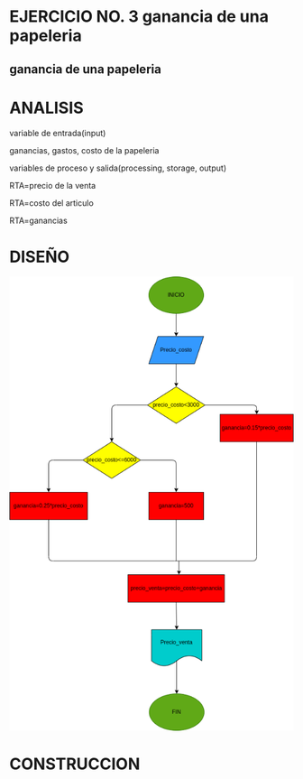 # EJERCICIO NO. 3 ganancia de una papeleria

## ganancia de una papeleria

 # ANALISIS

variable de entrada(input)

ganancias, gastos, costo de la papeleria

variables de proceso y salida(processing, storage, output)

RTA=precio de la venta

RTA=costo del articulo

RTA=ganancias

# DISEÑO

![Diagrama de flujo](diagrama.png "Diagrama de flujo")

# CONSTRUCCION
